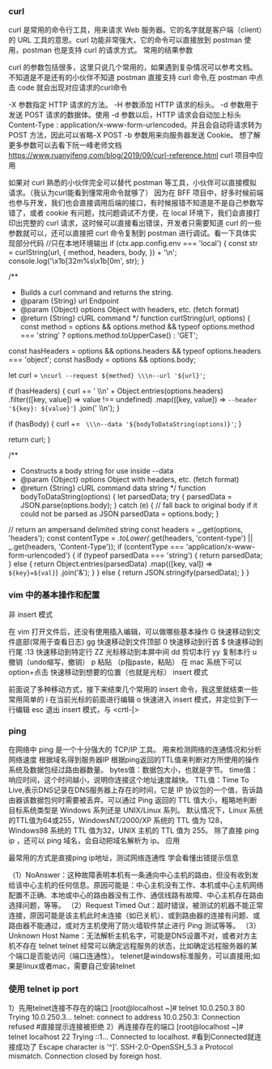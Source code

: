 ### curl
curl 是常用的命令行工具，用来请求 Web 服务器。它的名字就是客户端（client）的 URL 工具的意思。curl 功能非常强大，它的命令可以直接放到 postman 使用，postman 也是支持 curl 的请求方式。
常用的结果参数

curl 的参数包括很多，这里只说几个常用的，如果遇到复杂情况可以参考文档。
不知道是不是还有的小伙伴不知道 postman 直接支持 curl 命令,在 postman 中点击 code 就会出现对应请求的curl命令

-X 参数指定 HTTP 请求的方法。
-H 参数添加 HTTP 请求的标头。
-d 参数用于发送 POST 请求的数据体。使用 -d 参数以后，HTTP 请求会自动加上标头Content-Type : application/x-www-form-urlencoded。并且会自动将请求转为 POST 方法，因此可以省略-X POST
-b 参数用来向服务器发送 Cookie。
想了解更多参数可以去看下阮一峰老师文档 https://www.ruanyifeng.com/blog/2019/09/curl-reference.html
curl 项目中应用

如果对 curl 熟悉的小伙伴完全可以替代 postman 等工具，小伙伴可以直接模拟请求。（我认为curl能看到懂常用命令就够了）
因为在 BFF 项目中，好多时候前端也参与开发，我们也会直接调用后端的接口，有时候报错不知道是不是自己参数写错了，或者 cookie 有问题，找问题调试不方便，在 local 环境下，我们会直接打印出完整的 curl 请求，这时候可以直接看出错误，开发者只需要知道 curl 的一些参数就可以，还可以直接把 curl 命令复制到 postman 进行调试。看一下具体实现部分代码
 //只在本地环境输出
    if (ctx.app.config.env === 'local') {
      const str =
        curlString(url, {
          method,
          headers,
          body,
        }) + '\n';
      console.log('\x1b[32m%s\x1b[0m', str);
    }
    
/**
 * Builds a curl command and returns the string.
 * @param  {String} url               Endpoint
 * @param  {Object} options           Object with headers, etc. (fetch format)
 * @return {String}                   cURL command
 */
function curlString(url, options) {
  const method = options && options.method && typeof options.method === 'string' ? options.method.toUpperCase() : 'GET';

  const hasHeaders = options && options.headers && typeof options.headers === 'object';
  const hasBody = options && options.body;

  let curl = `\ncurl --request ${method} \\\n--url '${url}'`;

  if (hasHeaders) {
    curl +=
      ' \\\n' +
      Object.entries(options.headers)
        .filter(([key, value]) => value !== undefined)
        .map(([key, value]) => `--header '${key}: ${value}'`)
        .join(' \\\n');
  }

  if (hasBody) {
    curl += ` \\\n--data '${bodyToDataString(options)}'`;
  }

  return curl;
}

/**
 * Constructs a body string for use inside --data
 * @param  {Object} options           Object with headers, etc. (fetch format)
 * @return {String}                   cURL command data string
 */
function bodyToDataString(options) {
  let parsedData;
  try {
    parsedData = JSON.parse(options.body);
  } catch (e) {
    // fall back to original body if it could not be parsed as JSON
    parsedData = options.body;
  }

  // return an ampersand delimited string
  const headers = _.get(options, 'headers');
  const contentType = _.toLower(_.get(headers, 'content-type') || _.get(headers, 'Content-Type'));
  if (contentType === 'application/x-www-form-urlencoded') {
    if (typeof parsedData === 'string') {
      return parsedData;
    } else {
      return Object.entries(parsedData)
        .map(([key, val]) => `${key}=${val}`)
        .join('&');
    }
  } else {
    return JSON.stringify(parsedData);
  }
}
### vim 中的基本操作和配置
非 insert 模式

在 vim 打开文件后，还没有使用插入编辑，可以做哪些基本操作
G 快速移动到文件底部(常用于查看日志)
gg 快速移动到文件顶部
0 快速移动到行首
$ 快速移动到行尾
:13 快速移动到特定行
ZZ 光标移动到本屏中间
dd 剪切本行
yy 复制本行
u 撤销（undo缩写，撤销）
p 粘贴 （p指paste，粘贴）
在 mac 系统下可以 option+点击 快速移动到想要的位置（也就是光标）
insert 模式

前面说了多种移动方式，接下来结束几个常用的 insert 命令，我这里就结束一些常用简单的
i 在当前光标的前面进行编辑
o 快速进入 insert 模式，并定位到下一行编辑
esc 退出 insert 模式，与 <crtl-[>
### ping
在网络中 ping 是一个十分强大的 TCP/IP 工具。
用来检测网络的连通情况和分析网络速度
根据域名得到服务器IP
根据ping返回的TTL值来判断对方所使用的操作系统及数据包经过路由器数量。
bytes值：数据包大小，也就是字节。
time值：响应时间，这个时间越小，说明你连接这个地址速度越快。
TTL值：Time To Live,表示DNS记录在DNS服务器上存在的时间，它是 IP 协议包的一个值，告诉路由器该数据包何时需要被丢弃。可以通过 Ping 返回的 TTL 值大小，粗略地判断目标系统类型是 Windows 系列还是 UNIX/Linux 系列。
默认情况下，Linux 系统的TTL值为64或255，WindowsNT/2000/XP 系统的 TTL 值为 128，Windows98 系统的 TTL 值为32，UNIX 主机的 TTL 值为 255。
除了直接 ping ip ，还可以 ping 域名，会自动把域名解析为 ip。
应用

最常用的方式是直接ping ip地址，测试网络连通性
学会看懂出错提示信息

（1）NoAnswer：这种故障表明本机有一条通向中心主机的路由，但没有收到发给该中心主机的任何信息。原因可能是：中心主机没有工作、本机或中心主机网络配置不正确、本地或中心的路由器没有工作、通信线路有故障、中心主机存在路由选择问题，等等。
（2）Request Timed Out：超时错误，被测试的机器不能正常连接，原因可能是该主机此时未连接（如已关机）、或到路由器的连接有问题、或路由器不能通过，或对方主机使用了防火墙软件禁止进行 Ping 测试等等。
（3）Unknown Host Name：无法解析主机名字，可能是DNS设置不对，或者对方主机不存在
telnet
telnet 经常可以确定远程服务的状态，比如确定远程服务器的某个端口是否能访问（端口连通性）。
telenet是windows标准服务，可以直接用;如果是linux或者mac，需要自己安装telnet
### 使用 telnet ip port

1）先用telnet连接不存在的端口
[root@localhost ~]# telnet 10.0.250.3 80
Trying 10.0.250.3...
telnet: connect to address 10.0.250.3: Connection refused #直接提示连接被拒绝
2）再连接存在的端口
[root@localhost ~]# telnet localhost 22
Trying ::1...
Connected to localhost. #看到Connected就连接成功了
Escape character is '^]'.
SSH-2.0-OpenSSH_5.3
a
Protocol mismatch.
Connection closed by foreign host.